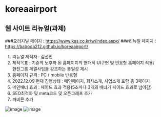 # koreaairport
## 웹 사이트 리뉴얼(과제)
###오리지널 페이지 : https://www.kas.co.kr/w/index.aspx/
###리뉴얼 페이지 : https://baboda212.github.io/koreaairport/

1. 리뉴얼 제작자 : 김선민
2. 제작목표 : 기존의 노후화 된 홈페이지의 현대적 UI구현 및 반응형 홈페이지 적용/ 한진그룹 계열사임을 강조하는 통일성 제시
3. 홈페이지 규격 : PC / mobile 반응형
4. 2022.12.09 현재 진행상태 : 메인페이지, 회사소개, 사업소개 포함 총 3페이지
5. 메인배너 효과 : 페이드 효과 적용(5초마다 3개의 배너가 페이드 효과로 넘어감)
6. SEO최적화 및 meta코드 및 오픈그래프 추가
7. 파비콘 추가

![image](https://user-images.githubusercontent.com/113665619/206602223-98d11f41-c0cc-448e-8b8d-935369389ba9.png) 
![image](https://user-images.githubusercontent.com/113665619/206602310-ec1dca2f-0473-4561-b384-408b74210eea.png)
